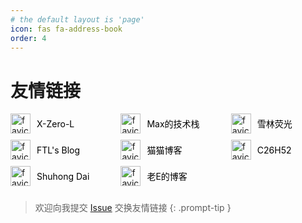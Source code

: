 ```yaml
---
# the default layout is 'page'
icon: fas fa-address-book
order: 4
---
```


# 友情链接

<div class="friend-links">
  <div class="column">
    <div class="link-item">
      <img src="https://static.nyanners.moe/71eec8eb-a492-4f11-b59f-360299a7a14f.webp" alt="favicon" class="favicon"/>
      <a href="https://www.nyanners.moe/" class="link-text" target="_blank">X-Zero-L</a>
    </div>
    <div class="link-item">
      <img src="https://ftlian.top/wp-content/uploads/2023/04/header-150x150-2.jpg" alt="favicon" class="favicon"/>
      <a href="https://ftlian.top/" class="link-text" target="_blank">FTL's Blog</a>
    </div>
    <div class="link-item">
      <img src="https://shuhongdai.github.io/assets/img/favicon.png?6d57c5bac70ef6fae4bd96883a4eb4da" alt="favicon" class="favicon"/>
      <a href="https://shuhongdai.github.io/" class="link-text" target="_blank">Shuhong Dai</a>
    </div>
  </div>
  <div class="column">
    <div class="link-item">
      <img src="https://maxng.cc/favicon.ico" alt="favicon" class="favicon"/>
      <a href="https://maxng.cc/" class="link-text" target="_blank">Max的技术栈</a>
    </div>
    <div class="link-item">
      <img src="https://catcat.blog/wp-content/uploads/2023/12/cropped-photo_2023-11-07_02-57-03-192x192.jpg" alt="favicon" class="favicon"/>
      <a href="https://catcat.blog/" class="link-text" target="_blank">猫猫博客</a>
    </div>
    <div class="link-item">
      <img src="https://appscross.com/wp-content/uploads/2024/04/newlogo-512x512px.png" alt="favicon" class="favicon"/>
      <a href="https://appscross.com/" class="link-text" target="_blank">老E的博客</a>
    </div>
  </div>
  <div class="column">
    <div class="link-item">
      <img src="https://xinalin.com/wp-content/uploads/2023/03/cropped-faviconV2-32x32.png" alt="favicon" class="favicon"/>
      <a href="https://xinalin.com/" class="link-text" target="_blank">雪林荧光</a>
    </div>
    <div class="link-item">
      <img src="https://c26h52.github.io/favicon.png" alt="favicon" class="favicon"/>
      <a href="https://c26h52.github.io/" class="link-text" target="_blank">C26H52</a>
    </div>
  </div>
</div>

<style>
/* 添加一些 CSS 来布局 */
.friend-links {
  display: flex;
  justify-content: space-between;
}
.column {
  width: 30%; /* 每一栏占据大约三分之一的宽度 */
  margin-right: 5%; /* 栏与栏之间的间隔 */
}
.column:last-child {
  margin-right: 0; /* 最后一栏不需要右边距 */
}
.link-item {
  display: flex;
  align-items: center;
  margin-bottom: 10px; /* 链接与链接之间的间隔 */
}
.favicon {
  width: 32px; /* favicon图标的大小 */
  height: 32px;
  margin-right: 10px; /* 图标和文字之间的间隔 */
}
.link-text {
  text-decoration: none;
  color: black; /* 链接文字颜色 */
}
@media(prefers-color-scheme: light) {
  html:not([data-mode]) .link-text, html[data-mode=light] .link-text {
    color: black;
  }
  html[data-mode=dark] .link-text {
    color: white;
  }
}
@media(prefers-color-scheme: dark) {
  html:not([data-mode]) .link-text, html[data-mode=dark] .link-text {
    color: white;
  }
  html[data-mode=dark] .link-text {
    color: black;
  }
}
</style>

> 欢迎向我提交 [Issue](https://github.com/liuzhaoze/liuzhaoze.github.io/issues) 交换友情链接
{: .prompt-tip }
